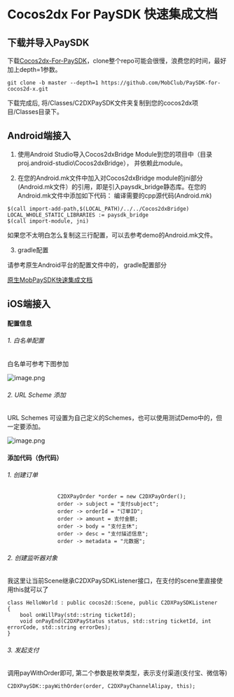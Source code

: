 # Cocos2dx For PaySDK 快速集成文档

## 下载并导入PaySDK

下载[Cocos2dx-For-PaySDK](https://github.com/MobClub/PaySDK-for-cocos2d-x.git)，clone整个repo可能会很慢，浪费您的时间，最好加上depth=1参数。

```
git clone -b master --depth=1 https://github.com/MobClub/PaySDK-for-cocos2d-x.git
```

下载完成后, 将/Classes/C2DXPaySDK文件夹复制到您的cocos2dx项目/Classes目录下。


## Android端接入

1. 使用Android Studio导入Cocos2dxBridge Module到您的项目中（目录proj.android-studio\Cocos2dxBridge）， 并依赖此module。

2. 在您的Android.mk文件中加入对Cocos2dxBridge module的jni部分(Android.mk文件）的引用，即是引入paysdk_bridge静态库。在您的Android.mk文件中添加如下代码： 
编译需要的cpp源代码(Android.mk)

```
$(call import-add-path,$(LOCAL_PATH)/../../Cocos2dxBridge)
LOCAL_WHOLE_STATIC_LIBRARIES := paysdk_bridge
$(call import-module, jni)
```

如果您不太明白怎么复制这三行配置，可以去参考demo的Android.mk文件。

3. gradle配置

请参考原生Android平台的配置文件中的， gradle配置部分

[原生MobPaySDK快速集成文档](http://wiki.mob.com/paysdk-%E5%BF%AB%E9%80%9F%E9%9B%86%E6%88%90/)


## iOS端接入

#### 配置信息

###### 1. 白名单配置

白名单可参考下图参加

![image.png](https://upload-images.jianshu.io/upload_images/2121032-42e81c4081e61434.png?imageMogr2/auto-orient/strip%7CimageView2/2/w/1240)



###### 2. URL Scheme 添加

 URL Schemes 可设置为自己定义的Schemes，也可以使用测试Demo中的，但一定要添加。
 
![image.png](https://upload-images.jianshu.io/upload_images/2121032-dab334384c96e504.png?imageMogr2/auto-orient/strip%7CimageView2/2/w/1240)


#### 添加代码（伪代码）

###### 1. 创建订单

```
                C2DXPayOrder *order = new C2DXPayOrder();
                order -> subject = "支付subject";
                order -> orderId = "订单ID";
                order -> amount = 支付金额;
                order -> body = "支付主休";
                order -> desc = "支付描述信息";
                order -> metadata = "元数据";
```

###### 2. 创建监听器对象

我这里让当前Scene继承C2DXPaySDKListener接口，在支付的scene里直接使用this就可以了

```
class HelloWorld : public cocos2d::Scene, public C2DXPaySDKListener
{
    bool onWillPay(std::string ticketId);
    void onPayEnd(C2DXPayStatus status, std::string ticketId, int errorCode, std::string errorDes);
}
```

###### 3. 发起支付

调用payWithOrder即可, 第二个参数是枚举类型，表示支付渠道(支付宝、微信等)

```
C2DXPaySDK::payWithOrder(order, C2DXPayChannelAlipay, this);
```


